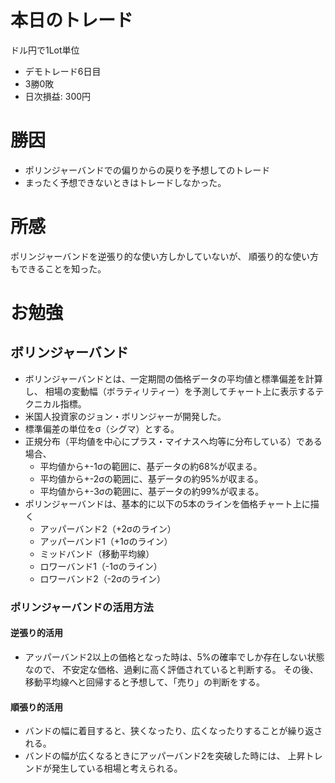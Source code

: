# 本日のトレード
ドル円で1Lot単位
- デモトレード6日目
- 3勝0敗
- 日次損益: 300円


# 勝因
- ポリンジャーバンドでの偏りからの戻りを予想してのトレード
- まったく予想できないときはトレードしなかった。

# 所感
ポリンジャーバンドを逆張り的な使い方しかしていないが、
順張り的な使い方もできることを知った。

# お勉強
## ボリンジャーバンド
- ボリンジャーバンドとは、一定期間の価格データの平均値と標準偏差を計算し、
相場の変動幅（ボラティリティー）を予測してチャート上に表示するテクニカル指標。
- 米国人投資家のジョン・ボリンジャーが開発した。
- 標準偏差の単位をσ（シグマ）とする。
- 正規分布（平均値を中心にプラス・マイナスへ均等に分布している）である場合、
    - 平均値から+-1σの範囲に、基データの約68%が収まる。
    - 平均値から+-2σの範囲に、基データの約95%が収まる。
    - 平均値から+-3σの範囲に、基データの約99%が収まる。
- ポリンジャーバンドは、基本的に以下の5本のラインを価格チャート上に描く
    - アッパーバンド2（+2σのライン）
    - アッパーバンド1（+1σのライン）
    - ミッドバンド（移動平均線）
    - ロワーバンド1（-1σのライン）
    - ロワーバンド2（-2σのライン）

### ポリンジャーバンドの活用方法
#### 逆張り的活用
- アッパーバンド2以上の価格となった時は、5%の確率でしか存在しない状態なので、
不安定な価格、過剰に高く評価されていると判断する。
その後、移動平均線へと回帰すると予想して、「売り」の判断をする。

#### 順張り的活用
- バンドの幅に着目すると、狭くなったり、広くなったりすることが繰り返される。
- バンドの幅が広くなるときにアッパーバンド2を突破した時には、
上昇トレンドが発生している相場と考えられる。

